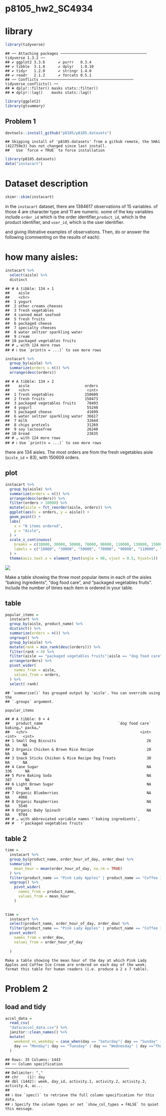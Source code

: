 p8105_hw2_SC4934
================

# library

``` r
library(tidyverse)
```

    ## ── Attaching packages ─────────────────────────────────────── tidyverse 1.3.2 ──
    ## ✔ ggplot2 3.3.6      ✔ purrr   0.3.4 
    ## ✔ tibble  3.1.8      ✔ dplyr   1.0.10
    ## ✔ tidyr   1.2.0      ✔ stringr 1.4.0 
    ## ✔ readr   2.1.2      ✔ forcats 0.5.1 
    ## ── Conflicts ────────────────────────────────────────── tidyverse_conflicts() ──
    ## ✖ dplyr::filter() masks stats::filter()
    ## ✖ dplyr::lag()    masks stats::lag()

``` r
library(ggplot2)
library(gtsummary)
```

## Problem 1

``` r
devtools::install_github("p8105/p8105.datasets")
```

    ## Skipping install of 'p8105.datasets' from a github remote, the SHA1 (412759e3) has not changed since last install.
    ##   Use `force = TRUE` to force installation

``` r
library(p8105.datasets)
data("instacart")
```

# Dataset description

``` r
skimr::skim(instacart)
```

in the `instacart` dataset, there are 1384617 observations of 15
variables. of those 4 are character type and 11 are numeric. some of the
key variables include `order_id` which is the order
identifier,`product_id`, which is the product identifier, and `user_id`,
which is the user identifier.

and giving illstrative examples of observations. Then, do or answer the
following (commenting on the results of each):

# how many aisles:

``` r
instacart %>%
  select(aisle) %>%
  distinct
```

    ## # A tibble: 134 × 1
    ##    aisle                        
    ##    <chr>                        
    ##  1 yogurt                       
    ##  2 other creams cheeses         
    ##  3 fresh vegetables             
    ##  4 canned meat seafood          
    ##  5 fresh fruits                 
    ##  6 packaged cheese              
    ##  7 specialty cheeses            
    ##  8 water seltzer sparkling water
    ##  9 cream                        
    ## 10 packaged vegetables fruits   
    ## # … with 124 more rows
    ## # ℹ Use `print(n = ...)` to see more rows

``` r
instacart %>%
  group_by(aisle) %>%
  summarize(orders = n()) %>% 
  arrange(desc(orders))
```

    ## # A tibble: 134 × 2
    ##    aisle                         orders
    ##    <chr>                          <int>
    ##  1 fresh vegetables              150609
    ##  2 fresh fruits                  150473
    ##  3 packaged vegetables fruits     78493
    ##  4 yogurt                         55240
    ##  5 packaged cheese                41699
    ##  6 water seltzer sparkling water  36617
    ##  7 milk                           32644
    ##  8 chips pretzels                 31269
    ##  9 soy lactosefree                26240
    ## 10 bread                          23635
    ## # … with 124 more rows
    ## # ℹ Use `print(n = ...)` to see more rows

there are 134 aisles. The most orders are from the fresh vegetables
aisle (`aisle_id` = 83), with 150609 orders.

## plot

``` r
instacart %>%
  group_by(aisle) %>%
  summarize(orders = n()) %>% 
  arrange(desc(orders)) %>%
  filter(orders > 10000) %>% 
  mutate(aisle = fct_reorder(aisle, orders)) %>% 
  ggplot(aes(x = orders, y = aisle)) +
  geom_point() +
  labs(
    x = "N items ordered",
    y = "Aisle",
  ) + 
  scale_x_continuous(
    breaks = c(10000, 30000, 50000, 70000, 90000, 110000, 130000, 150000),
    labels = c("10000", "30000", "50000", "70000", "90000", "110000", "130000", "150000")
  ) +
  theme(axis.text.x = element_text(angle = 90, vjust = 0.5, hjust=1))
```

![](p8105_hw2_SC4934_files/figure-gfm/unnamed-chunk-4-1.png)<!-- -->

Make a table showing the three most popular items in each of the aisles
“baking ingredients”, “dog food care”, and “packaged vegetables fruits”.
Include the number of times each item is ordered in your table.

## table

``` r
popular_items = 
  instacart %>%
  group_by(aisle, product_name) %>% 
  distinct() %>% 
  summarize(orders = n()) %>% 
  ungroup() %>% 
  group_by(aisle) %>% 
  mutate(rank = min_rank(desc(orders))) %>% 
  filter(rank < 4) %>% 
  filter(aisle == "packaged vegetables fruits"|aisle == "dog food care" | aisle == "baking ingredients") %>%
  arrange(orders) %>% 
  pivot_wider(
    names_from = aisle,
    values_from = orders,
  ) %>% 
  select(-rank)
```

    ## `summarise()` has grouped output by 'aisle'. You can override using the
    ## `.groups` argument.

``` r
popular_items
```

    ## # A tibble: 9 × 4
    ##   product_name                                  `dog food care` baking…¹ packa…²
    ##   <chr>                                                   <int>    <int>   <int>
    ## 1 Small Dog Biscuits                                         26       NA      NA
    ## 2 Organix Chicken & Brown Rice Recipe                        28       NA      NA
    ## 3 Snack Sticks Chicken & Rice Recipe Dog Treats              30       NA      NA
    ## 4 Cane Sugar                                                 NA      336      NA
    ## 5 Pure Baking Soda                                           NA      387      NA
    ## 6 Light Brown Sugar                                          NA      499      NA
    ## 7 Organic Blueberries                                        NA       NA    4966
    ## 8 Organic Raspberries                                        NA       NA    5546
    ## 9 Organic Baby Spinach                                       NA       NA    9784
    ## # … with abbreviated variable names ¹​`baking ingredients`,
    ## #   ²​`packaged vegetables fruits`

## table 2

``` r
time = 
  instacart %>% 
  group_by(product_name, order_hour_of_day, order_dow) %>% 
  summarize(
    mean_hour = mean(order_hour_of_day, na.rm = TRUE)
  ) %>% 
  filter(product_name == "Pink Lady Apples" | product_name == "Coffee Ice Cream") %>% 
  ungroup() %>% 
    pivot_wider(
      names_from = product_name,
      values_from = mean_hour
    )
  

time = 
  instacart %>% 
  select(product_name, order_hour_of_day, order_dow) %>% 
  filter(product_name == "Pink Lady Apples" | product_name == "Coffee Ice Cream") %>% 
  pivot_wider(
    names_from = order_dow,
    values_from = order_hour_of_day
    
  )
```

    Make a table showing the mean hour of the day at which Pink Lady Apples and Coffee Ice Cream are ordered on each day of the week; format this table for human readers (i.e. produce a 2 x 7 table).

# Problem 2

## load and tidy

``` r
accel_data = 
  read_csv(
  "data/accel_data.csv") %>% 
  janitor::clean_names() %>% 
  mutate(
    weekend_vs_weekday = case_when(day == "Saturday"| day == "Sunday" ~ "Weekend", 
    day == "Monday"| day == "Tuesday" | day == "Wednesday" | day =="Thursday" | day == "Friday" ~ "Weekday")
  )
```

    ## Rows: 35 Columns: 1443
    ## ── Column specification ────────────────────────────────────────────────────────
    ## Delimiter: ","
    ## chr    (1): day
    ## dbl (1442): week, day_id, activity.1, activity.2, activity.3, activity.4, ac...
    ## 
    ## ℹ Use `spec()` to retrieve the full column specification for this data.
    ## ℹ Specify the column types or set `show_col_types = FALSE` to quiet this message.
